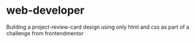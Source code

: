 # web-developer
Building a project-review-card design using only html and css as part of a challenge from frontendmentor
